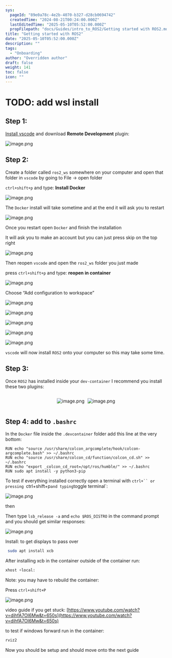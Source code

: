```yaml
---
sys:
  pageId: "89e0a78c-4e2b-4070-b327-d28cb0694742"
  createdTime: "2024-08-21T00:24:00.000Z"
  lastEditedTime: "2025-05-10T05:52:00.000Z"
  propFilepath: "docs/Guides/intro_to_ROS2/Getting started with ROS2.md"
title: "Getting started with ROS2"
date: "2025-05-10T05:52:00.000Z"
description: ""
tags:
  - "Onboarding"
author: "Overridden author"
draft: false
weight: 141
toc: false
icon: ""
---
```


# TODO: add wsl install

## Step 1:

[Install vscode](https://code.visualstudio.com/download) and download **Remote Development** plugin:

![image.png](https://prod-files-secure.s3.us-west-2.amazonaws.com/d518164a-d88e-44d1-a4ee-3adb3bd8bce0/efb52993-1881-4a40-b95e-6f020334f022/image.png?X-Amz-Algorithm=AWS4-HMAC-SHA256&X-Amz-Content-Sha256=UNSIGNED-PAYLOAD&X-Amz-Credential=ASIAZI2LB466Y77PVMAN%2F20250610%2Fus-west-2%2Fs3%2Faws4_request&X-Amz-Date=20250610T100957Z&X-Amz-Expires=3600&X-Amz-Security-Token=IQoJb3JpZ2luX2VjEOH%2F%2F%2F%2F%2F%2F%2F%2F%2F%2FwEaCXVzLXdlc3QtMiJGMEQCIHaKjQy8zYdabOD3bRuvf8DOfU7%2F%2FiUKruGZAtob1crFAiAgM6kQSoAcJcNEIQjHgzv92xcuLxbEAf3bSF%2BI6FyRHiqIBAi6%2F%2F%2F%2F%2F%2F%2F%2F%2F%2F8BEAAaDDYzNzQyMzE4MzgwNSIMFrAg0WpjV0obAwgYKtwDKQVZghSHo17GIFMLyRz%2BFJypTZypTqBd9Uv9ZeZN34mhexIihKMygmw5mTRiqZijxcH8WVJOsPMyKLbW%2FwcO5yTysnsQmoxVJMArG2PaXJTeeuvjivFlsclkniwI37ul9f2PFQCotiMjUpV7TueqXkTeGBZ7sZ9w0GNTWRrCWJ84NgzGR2xjpGxfhvgLLotnxc8hGtDChrV6pE%2F%2BmyeAFCM7i3NZRL6UWRM94HZAArpR4zfVbYBzmk4zefaZWgc4Rlm%2BUuiPdpBAvmaE5yQ2lBiY25ulxTUhD%2BUM%2F9jMSBCjBdt4jpX6m7xQNyOT%2FZGN0HFFn0K8Z76UrrOU8Pb7l2qKO8qm%2F8qwhY8%2BLjQqnCwJUqRawQ8ylllCj82%2B1Wz2ExcbolUujjCO%2FQSNKCMc9%2FRur1c6lcCnWISkSDNbcTM9YSpi8IJZGBdCl0%2FtpFRvoB3DKLy97UzJ6VUcMfmd5ZEzqjRWn892Hy0uJj%2F%2F%2FMI%2FtMKQlOz2vhKbKnVTw%2FGHSMv4OoaWLZ5MF5hh5SADhR56VmyCWtZlu4X1t8sJ%2BHO1kCR8YnuV60vOFWRSG%2FqRn7ZvEEy427maNuiG2k8DCCOpGhnW4Ol2BaA8vEUcc5Bmn%2F4ZmwGDf6D3NWAw2N%2BfwgY6pgEsTr7aZXR5Ek2JvXN6P%2BMAfzKyF4s8HQb8sPSvEmy3XlI1vK7xkTk%2BGU%2FIaoSI8B2Adw5UcVZITt52xtTIVnY9O%2BAP%2FOJofNfiNGr%2FQBB2PgZ95sXZiSgwCr6AhsHMkH2LYQG28VvS7QItTPHa4v%2FyPYYl16MV4Ukn%2BhGUaM5fO4R3y5GmtGpladZBMDJ4Yw6gHefegDkiL77ClApkCu4061F5YHoo&X-Amz-Signature=5f48e36388606d78bf70321d39a6d982664556be74abac955960cb33c1fee4e2&X-Amz-SignedHeaders=host&x-id=GetObject)

## Step 2:

Create a folder called `ros2_ws` somewhere on your computer and open that folder in `vscode` by going to File → open folder 

`ctrl+shift+p` and type: **Install Docker**

![image.png](https://prod-files-secure.s3.us-west-2.amazonaws.com/d518164a-d88e-44d1-a4ee-3adb3bd8bce0/2269dc0e-1cd5-47ff-bceb-c04ad9b2eab0/image.png?X-Amz-Algorithm=AWS4-HMAC-SHA256&X-Amz-Content-Sha256=UNSIGNED-PAYLOAD&X-Amz-Credential=ASIAZI2LB466Y77PVMAN%2F20250610%2Fus-west-2%2Fs3%2Faws4_request&X-Amz-Date=20250610T100957Z&X-Amz-Expires=3600&X-Amz-Security-Token=IQoJb3JpZ2luX2VjEOH%2F%2F%2F%2F%2F%2F%2F%2F%2F%2FwEaCXVzLXdlc3QtMiJGMEQCIHaKjQy8zYdabOD3bRuvf8DOfU7%2F%2FiUKruGZAtob1crFAiAgM6kQSoAcJcNEIQjHgzv92xcuLxbEAf3bSF%2BI6FyRHiqIBAi6%2F%2F%2F%2F%2F%2F%2F%2F%2F%2F8BEAAaDDYzNzQyMzE4MzgwNSIMFrAg0WpjV0obAwgYKtwDKQVZghSHo17GIFMLyRz%2BFJypTZypTqBd9Uv9ZeZN34mhexIihKMygmw5mTRiqZijxcH8WVJOsPMyKLbW%2FwcO5yTysnsQmoxVJMArG2PaXJTeeuvjivFlsclkniwI37ul9f2PFQCotiMjUpV7TueqXkTeGBZ7sZ9w0GNTWRrCWJ84NgzGR2xjpGxfhvgLLotnxc8hGtDChrV6pE%2F%2BmyeAFCM7i3NZRL6UWRM94HZAArpR4zfVbYBzmk4zefaZWgc4Rlm%2BUuiPdpBAvmaE5yQ2lBiY25ulxTUhD%2BUM%2F9jMSBCjBdt4jpX6m7xQNyOT%2FZGN0HFFn0K8Z76UrrOU8Pb7l2qKO8qm%2F8qwhY8%2BLjQqnCwJUqRawQ8ylllCj82%2B1Wz2ExcbolUujjCO%2FQSNKCMc9%2FRur1c6lcCnWISkSDNbcTM9YSpi8IJZGBdCl0%2FtpFRvoB3DKLy97UzJ6VUcMfmd5ZEzqjRWn892Hy0uJj%2F%2F%2FMI%2FtMKQlOz2vhKbKnVTw%2FGHSMv4OoaWLZ5MF5hh5SADhR56VmyCWtZlu4X1t8sJ%2BHO1kCR8YnuV60vOFWRSG%2FqRn7ZvEEy427maNuiG2k8DCCOpGhnW4Ol2BaA8vEUcc5Bmn%2F4ZmwGDf6D3NWAw2N%2BfwgY6pgEsTr7aZXR5Ek2JvXN6P%2BMAfzKyF4s8HQb8sPSvEmy3XlI1vK7xkTk%2BGU%2FIaoSI8B2Adw5UcVZITt52xtTIVnY9O%2BAP%2FOJofNfiNGr%2FQBB2PgZ95sXZiSgwCr6AhsHMkH2LYQG28VvS7QItTPHa4v%2FyPYYl16MV4Ukn%2BhGUaM5fO4R3y5GmtGpladZBMDJ4Yw6gHefegDkiL77ClApkCu4061F5YHoo&X-Amz-Signature=4f7271da958129fcb6788c087c1b3422ef145b94ebcdf53f7c4d3043f46b659b&X-Amz-SignedHeaders=host&x-id=GetObject)

The `Docker` install will take sometime and at the end it will ask you to restart

![image.png](https://prod-files-secure.s3.us-west-2.amazonaws.com/d518164a-d88e-44d1-a4ee-3adb3bd8bce0/ed233f78-be33-4b1f-b89c-9c346c0e961e/image.png?X-Amz-Algorithm=AWS4-HMAC-SHA256&X-Amz-Content-Sha256=UNSIGNED-PAYLOAD&X-Amz-Credential=ASIAZI2LB466Y77PVMAN%2F20250610%2Fus-west-2%2Fs3%2Faws4_request&X-Amz-Date=20250610T100957Z&X-Amz-Expires=3600&X-Amz-Security-Token=IQoJb3JpZ2luX2VjEOH%2F%2F%2F%2F%2F%2F%2F%2F%2F%2FwEaCXVzLXdlc3QtMiJGMEQCIHaKjQy8zYdabOD3bRuvf8DOfU7%2F%2FiUKruGZAtob1crFAiAgM6kQSoAcJcNEIQjHgzv92xcuLxbEAf3bSF%2BI6FyRHiqIBAi6%2F%2F%2F%2F%2F%2F%2F%2F%2F%2F8BEAAaDDYzNzQyMzE4MzgwNSIMFrAg0WpjV0obAwgYKtwDKQVZghSHo17GIFMLyRz%2BFJypTZypTqBd9Uv9ZeZN34mhexIihKMygmw5mTRiqZijxcH8WVJOsPMyKLbW%2FwcO5yTysnsQmoxVJMArG2PaXJTeeuvjivFlsclkniwI37ul9f2PFQCotiMjUpV7TueqXkTeGBZ7sZ9w0GNTWRrCWJ84NgzGR2xjpGxfhvgLLotnxc8hGtDChrV6pE%2F%2BmyeAFCM7i3NZRL6UWRM94HZAArpR4zfVbYBzmk4zefaZWgc4Rlm%2BUuiPdpBAvmaE5yQ2lBiY25ulxTUhD%2BUM%2F9jMSBCjBdt4jpX6m7xQNyOT%2FZGN0HFFn0K8Z76UrrOU8Pb7l2qKO8qm%2F8qwhY8%2BLjQqnCwJUqRawQ8ylllCj82%2B1Wz2ExcbolUujjCO%2FQSNKCMc9%2FRur1c6lcCnWISkSDNbcTM9YSpi8IJZGBdCl0%2FtpFRvoB3DKLy97UzJ6VUcMfmd5ZEzqjRWn892Hy0uJj%2F%2F%2FMI%2FtMKQlOz2vhKbKnVTw%2FGHSMv4OoaWLZ5MF5hh5SADhR56VmyCWtZlu4X1t8sJ%2BHO1kCR8YnuV60vOFWRSG%2FqRn7ZvEEy427maNuiG2k8DCCOpGhnW4Ol2BaA8vEUcc5Bmn%2F4ZmwGDf6D3NWAw2N%2BfwgY6pgEsTr7aZXR5Ek2JvXN6P%2BMAfzKyF4s8HQb8sPSvEmy3XlI1vK7xkTk%2BGU%2FIaoSI8B2Adw5UcVZITt52xtTIVnY9O%2BAP%2FOJofNfiNGr%2FQBB2PgZ95sXZiSgwCr6AhsHMkH2LYQG28VvS7QItTPHa4v%2FyPYYl16MV4Ukn%2BhGUaM5fO4R3y5GmtGpladZBMDJ4Yw6gHefegDkiL77ClApkCu4061F5YHoo&X-Amz-Signature=1d7028b1b2876efc033a7ded2bd92a10a1876c5422c6b2bc857a19dbd8c28d7a&X-Amz-SignedHeaders=host&x-id=GetObject)

Once you restart open `Docker` and finish the installation

It will ask you to make an account but you can just press skip on the top right

![image.png](https://prod-files-secure.s3.us-west-2.amazonaws.com/d518164a-d88e-44d1-a4ee-3adb3bd8bce0/21010ad9-1659-4fd9-9f59-9932a09b2a3d/image.png?X-Amz-Algorithm=AWS4-HMAC-SHA256&X-Amz-Content-Sha256=UNSIGNED-PAYLOAD&X-Amz-Credential=ASIAZI2LB466Y77PVMAN%2F20250610%2Fus-west-2%2Fs3%2Faws4_request&X-Amz-Date=20250610T100957Z&X-Amz-Expires=3600&X-Amz-Security-Token=IQoJb3JpZ2luX2VjEOH%2F%2F%2F%2F%2F%2F%2F%2F%2F%2FwEaCXVzLXdlc3QtMiJGMEQCIHaKjQy8zYdabOD3bRuvf8DOfU7%2F%2FiUKruGZAtob1crFAiAgM6kQSoAcJcNEIQjHgzv92xcuLxbEAf3bSF%2BI6FyRHiqIBAi6%2F%2F%2F%2F%2F%2F%2F%2F%2F%2F8BEAAaDDYzNzQyMzE4MzgwNSIMFrAg0WpjV0obAwgYKtwDKQVZghSHo17GIFMLyRz%2BFJypTZypTqBd9Uv9ZeZN34mhexIihKMygmw5mTRiqZijxcH8WVJOsPMyKLbW%2FwcO5yTysnsQmoxVJMArG2PaXJTeeuvjivFlsclkniwI37ul9f2PFQCotiMjUpV7TueqXkTeGBZ7sZ9w0GNTWRrCWJ84NgzGR2xjpGxfhvgLLotnxc8hGtDChrV6pE%2F%2BmyeAFCM7i3NZRL6UWRM94HZAArpR4zfVbYBzmk4zefaZWgc4Rlm%2BUuiPdpBAvmaE5yQ2lBiY25ulxTUhD%2BUM%2F9jMSBCjBdt4jpX6m7xQNyOT%2FZGN0HFFn0K8Z76UrrOU8Pb7l2qKO8qm%2F8qwhY8%2BLjQqnCwJUqRawQ8ylllCj82%2B1Wz2ExcbolUujjCO%2FQSNKCMc9%2FRur1c6lcCnWISkSDNbcTM9YSpi8IJZGBdCl0%2FtpFRvoB3DKLy97UzJ6VUcMfmd5ZEzqjRWn892Hy0uJj%2F%2F%2FMI%2FtMKQlOz2vhKbKnVTw%2FGHSMv4OoaWLZ5MF5hh5SADhR56VmyCWtZlu4X1t8sJ%2BHO1kCR8YnuV60vOFWRSG%2FqRn7ZvEEy427maNuiG2k8DCCOpGhnW4Ol2BaA8vEUcc5Bmn%2F4ZmwGDf6D3NWAw2N%2BfwgY6pgEsTr7aZXR5Ek2JvXN6P%2BMAfzKyF4s8HQb8sPSvEmy3XlI1vK7xkTk%2BGU%2FIaoSI8B2Adw5UcVZITt52xtTIVnY9O%2BAP%2FOJofNfiNGr%2FQBB2PgZ95sXZiSgwCr6AhsHMkH2LYQG28VvS7QItTPHa4v%2FyPYYl16MV4Ukn%2BhGUaM5fO4R3y5GmtGpladZBMDJ4Yw6gHefegDkiL77ClApkCu4061F5YHoo&X-Amz-Signature=68eaf8651271d1832b6a2507fc1fe79cfa7f61a31c3f9f4150c3ddaecc9ce59d&X-Amz-SignedHeaders=host&x-id=GetObject)

Then reopen `vscode` and open the `ros2_ws` folder you just made

press `ctrl+shift+p` and type: **reopen in container**

![image.png](https://prod-files-secure.s3.us-west-2.amazonaws.com/d518164a-d88e-44d1-a4ee-3adb3bd8bce0/4e93b8c2-41ad-488c-8095-c74205196118/image.png?X-Amz-Algorithm=AWS4-HMAC-SHA256&X-Amz-Content-Sha256=UNSIGNED-PAYLOAD&X-Amz-Credential=ASIAZI2LB466Y77PVMAN%2F20250610%2Fus-west-2%2Fs3%2Faws4_request&X-Amz-Date=20250610T100957Z&X-Amz-Expires=3600&X-Amz-Security-Token=IQoJb3JpZ2luX2VjEOH%2F%2F%2F%2F%2F%2F%2F%2F%2F%2FwEaCXVzLXdlc3QtMiJGMEQCIHaKjQy8zYdabOD3bRuvf8DOfU7%2F%2FiUKruGZAtob1crFAiAgM6kQSoAcJcNEIQjHgzv92xcuLxbEAf3bSF%2BI6FyRHiqIBAi6%2F%2F%2F%2F%2F%2F%2F%2F%2F%2F8BEAAaDDYzNzQyMzE4MzgwNSIMFrAg0WpjV0obAwgYKtwDKQVZghSHo17GIFMLyRz%2BFJypTZypTqBd9Uv9ZeZN34mhexIihKMygmw5mTRiqZijxcH8WVJOsPMyKLbW%2FwcO5yTysnsQmoxVJMArG2PaXJTeeuvjivFlsclkniwI37ul9f2PFQCotiMjUpV7TueqXkTeGBZ7sZ9w0GNTWRrCWJ84NgzGR2xjpGxfhvgLLotnxc8hGtDChrV6pE%2F%2BmyeAFCM7i3NZRL6UWRM94HZAArpR4zfVbYBzmk4zefaZWgc4Rlm%2BUuiPdpBAvmaE5yQ2lBiY25ulxTUhD%2BUM%2F9jMSBCjBdt4jpX6m7xQNyOT%2FZGN0HFFn0K8Z76UrrOU8Pb7l2qKO8qm%2F8qwhY8%2BLjQqnCwJUqRawQ8ylllCj82%2B1Wz2ExcbolUujjCO%2FQSNKCMc9%2FRur1c6lcCnWISkSDNbcTM9YSpi8IJZGBdCl0%2FtpFRvoB3DKLy97UzJ6VUcMfmd5ZEzqjRWn892Hy0uJj%2F%2F%2FMI%2FtMKQlOz2vhKbKnVTw%2FGHSMv4OoaWLZ5MF5hh5SADhR56VmyCWtZlu4X1t8sJ%2BHO1kCR8YnuV60vOFWRSG%2FqRn7ZvEEy427maNuiG2k8DCCOpGhnW4Ol2BaA8vEUcc5Bmn%2F4ZmwGDf6D3NWAw2N%2BfwgY6pgEsTr7aZXR5Ek2JvXN6P%2BMAfzKyF4s8HQb8sPSvEmy3XlI1vK7xkTk%2BGU%2FIaoSI8B2Adw5UcVZITt52xtTIVnY9O%2BAP%2FOJofNfiNGr%2FQBB2PgZ95sXZiSgwCr6AhsHMkH2LYQG28VvS7QItTPHa4v%2FyPYYl16MV4Ukn%2BhGUaM5fO4R3y5GmtGpladZBMDJ4Yw6gHefegDkiL77ClApkCu4061F5YHoo&X-Amz-Signature=4506989a86d2b9ec67ad3559c1de3d3046e6d53d2309ef1cf234cb71d006293d&X-Amz-SignedHeaders=host&x-id=GetObject)

Choose “Add configuration to workspace”

![image.png](https://prod-files-secure.s3.us-west-2.amazonaws.com/d518164a-d88e-44d1-a4ee-3adb3bd8bce0/9560b282-5060-4989-ba37-97e7b2c22476/image.png?X-Amz-Algorithm=AWS4-HMAC-SHA256&X-Amz-Content-Sha256=UNSIGNED-PAYLOAD&X-Amz-Credential=ASIAZI2LB466Y77PVMAN%2F20250610%2Fus-west-2%2Fs3%2Faws4_request&X-Amz-Date=20250610T100957Z&X-Amz-Expires=3600&X-Amz-Security-Token=IQoJb3JpZ2luX2VjEOH%2F%2F%2F%2F%2F%2F%2F%2F%2F%2FwEaCXVzLXdlc3QtMiJGMEQCIHaKjQy8zYdabOD3bRuvf8DOfU7%2F%2FiUKruGZAtob1crFAiAgM6kQSoAcJcNEIQjHgzv92xcuLxbEAf3bSF%2BI6FyRHiqIBAi6%2F%2F%2F%2F%2F%2F%2F%2F%2F%2F8BEAAaDDYzNzQyMzE4MzgwNSIMFrAg0WpjV0obAwgYKtwDKQVZghSHo17GIFMLyRz%2BFJypTZypTqBd9Uv9ZeZN34mhexIihKMygmw5mTRiqZijxcH8WVJOsPMyKLbW%2FwcO5yTysnsQmoxVJMArG2PaXJTeeuvjivFlsclkniwI37ul9f2PFQCotiMjUpV7TueqXkTeGBZ7sZ9w0GNTWRrCWJ84NgzGR2xjpGxfhvgLLotnxc8hGtDChrV6pE%2F%2BmyeAFCM7i3NZRL6UWRM94HZAArpR4zfVbYBzmk4zefaZWgc4Rlm%2BUuiPdpBAvmaE5yQ2lBiY25ulxTUhD%2BUM%2F9jMSBCjBdt4jpX6m7xQNyOT%2FZGN0HFFn0K8Z76UrrOU8Pb7l2qKO8qm%2F8qwhY8%2BLjQqnCwJUqRawQ8ylllCj82%2B1Wz2ExcbolUujjCO%2FQSNKCMc9%2FRur1c6lcCnWISkSDNbcTM9YSpi8IJZGBdCl0%2FtpFRvoB3DKLy97UzJ6VUcMfmd5ZEzqjRWn892Hy0uJj%2F%2F%2FMI%2FtMKQlOz2vhKbKnVTw%2FGHSMv4OoaWLZ5MF5hh5SADhR56VmyCWtZlu4X1t8sJ%2BHO1kCR8YnuV60vOFWRSG%2FqRn7ZvEEy427maNuiG2k8DCCOpGhnW4Ol2BaA8vEUcc5Bmn%2F4ZmwGDf6D3NWAw2N%2BfwgY6pgEsTr7aZXR5Ek2JvXN6P%2BMAfzKyF4s8HQb8sPSvEmy3XlI1vK7xkTk%2BGU%2FIaoSI8B2Adw5UcVZITt52xtTIVnY9O%2BAP%2FOJofNfiNGr%2FQBB2PgZ95sXZiSgwCr6AhsHMkH2LYQG28VvS7QItTPHa4v%2FyPYYl16MV4Ukn%2BhGUaM5fO4R3y5GmtGpladZBMDJ4Yw6gHefegDkiL77ClApkCu4061F5YHoo&X-Amz-Signature=266c164f8a1e5475159a4c0b4190655a7cd534bd50e78c0002f7641f26bb5df5&X-Amz-SignedHeaders=host&x-id=GetObject)

![image.png](https://prod-files-secure.s3.us-west-2.amazonaws.com/d518164a-d88e-44d1-a4ee-3adb3bd8bce0/2ee63f81-886b-48e8-a553-dc6e5eac99e4/image.png?X-Amz-Algorithm=AWS4-HMAC-SHA256&X-Amz-Content-Sha256=UNSIGNED-PAYLOAD&X-Amz-Credential=ASIAZI2LB466Y77PVMAN%2F20250610%2Fus-west-2%2Fs3%2Faws4_request&X-Amz-Date=20250610T100957Z&X-Amz-Expires=3600&X-Amz-Security-Token=IQoJb3JpZ2luX2VjEOH%2F%2F%2F%2F%2F%2F%2F%2F%2F%2FwEaCXVzLXdlc3QtMiJGMEQCIHaKjQy8zYdabOD3bRuvf8DOfU7%2F%2FiUKruGZAtob1crFAiAgM6kQSoAcJcNEIQjHgzv92xcuLxbEAf3bSF%2BI6FyRHiqIBAi6%2F%2F%2F%2F%2F%2F%2F%2F%2F%2F8BEAAaDDYzNzQyMzE4MzgwNSIMFrAg0WpjV0obAwgYKtwDKQVZghSHo17GIFMLyRz%2BFJypTZypTqBd9Uv9ZeZN34mhexIihKMygmw5mTRiqZijxcH8WVJOsPMyKLbW%2FwcO5yTysnsQmoxVJMArG2PaXJTeeuvjivFlsclkniwI37ul9f2PFQCotiMjUpV7TueqXkTeGBZ7sZ9w0GNTWRrCWJ84NgzGR2xjpGxfhvgLLotnxc8hGtDChrV6pE%2F%2BmyeAFCM7i3NZRL6UWRM94HZAArpR4zfVbYBzmk4zefaZWgc4Rlm%2BUuiPdpBAvmaE5yQ2lBiY25ulxTUhD%2BUM%2F9jMSBCjBdt4jpX6m7xQNyOT%2FZGN0HFFn0K8Z76UrrOU8Pb7l2qKO8qm%2F8qwhY8%2BLjQqnCwJUqRawQ8ylllCj82%2B1Wz2ExcbolUujjCO%2FQSNKCMc9%2FRur1c6lcCnWISkSDNbcTM9YSpi8IJZGBdCl0%2FtpFRvoB3DKLy97UzJ6VUcMfmd5ZEzqjRWn892Hy0uJj%2F%2F%2FMI%2FtMKQlOz2vhKbKnVTw%2FGHSMv4OoaWLZ5MF5hh5SADhR56VmyCWtZlu4X1t8sJ%2BHO1kCR8YnuV60vOFWRSG%2FqRn7ZvEEy427maNuiG2k8DCCOpGhnW4Ol2BaA8vEUcc5Bmn%2F4ZmwGDf6D3NWAw2N%2BfwgY6pgEsTr7aZXR5Ek2JvXN6P%2BMAfzKyF4s8HQb8sPSvEmy3XlI1vK7xkTk%2BGU%2FIaoSI8B2Adw5UcVZITt52xtTIVnY9O%2BAP%2FOJofNfiNGr%2FQBB2PgZ95sXZiSgwCr6AhsHMkH2LYQG28VvS7QItTPHa4v%2FyPYYl16MV4Ukn%2BhGUaM5fO4R3y5GmtGpladZBMDJ4Yw6gHefegDkiL77ClApkCu4061F5YHoo&X-Amz-Signature=f9d9148ab19bd817688cd39438cbd130abcd83ca9c1f7de412d28983c9d3c66c&X-Amz-SignedHeaders=host&x-id=GetObject)

![image.png](https://prod-files-secure.s3.us-west-2.amazonaws.com/d518164a-d88e-44d1-a4ee-3adb3bd8bce0/ae1580b2-b048-407e-aed9-b584224a7a04/image.png?X-Amz-Algorithm=AWS4-HMAC-SHA256&X-Amz-Content-Sha256=UNSIGNED-PAYLOAD&X-Amz-Credential=ASIAZI2LB466Y77PVMAN%2F20250610%2Fus-west-2%2Fs3%2Faws4_request&X-Amz-Date=20250610T100957Z&X-Amz-Expires=3600&X-Amz-Security-Token=IQoJb3JpZ2luX2VjEOH%2F%2F%2F%2F%2F%2F%2F%2F%2F%2FwEaCXVzLXdlc3QtMiJGMEQCIHaKjQy8zYdabOD3bRuvf8DOfU7%2F%2FiUKruGZAtob1crFAiAgM6kQSoAcJcNEIQjHgzv92xcuLxbEAf3bSF%2BI6FyRHiqIBAi6%2F%2F%2F%2F%2F%2F%2F%2F%2F%2F8BEAAaDDYzNzQyMzE4MzgwNSIMFrAg0WpjV0obAwgYKtwDKQVZghSHo17GIFMLyRz%2BFJypTZypTqBd9Uv9ZeZN34mhexIihKMygmw5mTRiqZijxcH8WVJOsPMyKLbW%2FwcO5yTysnsQmoxVJMArG2PaXJTeeuvjivFlsclkniwI37ul9f2PFQCotiMjUpV7TueqXkTeGBZ7sZ9w0GNTWRrCWJ84NgzGR2xjpGxfhvgLLotnxc8hGtDChrV6pE%2F%2BmyeAFCM7i3NZRL6UWRM94HZAArpR4zfVbYBzmk4zefaZWgc4Rlm%2BUuiPdpBAvmaE5yQ2lBiY25ulxTUhD%2BUM%2F9jMSBCjBdt4jpX6m7xQNyOT%2FZGN0HFFn0K8Z76UrrOU8Pb7l2qKO8qm%2F8qwhY8%2BLjQqnCwJUqRawQ8ylllCj82%2B1Wz2ExcbolUujjCO%2FQSNKCMc9%2FRur1c6lcCnWISkSDNbcTM9YSpi8IJZGBdCl0%2FtpFRvoB3DKLy97UzJ6VUcMfmd5ZEzqjRWn892Hy0uJj%2F%2F%2FMI%2FtMKQlOz2vhKbKnVTw%2FGHSMv4OoaWLZ5MF5hh5SADhR56VmyCWtZlu4X1t8sJ%2BHO1kCR8YnuV60vOFWRSG%2FqRn7ZvEEy427maNuiG2k8DCCOpGhnW4Ol2BaA8vEUcc5Bmn%2F4ZmwGDf6D3NWAw2N%2BfwgY6pgEsTr7aZXR5Ek2JvXN6P%2BMAfzKyF4s8HQb8sPSvEmy3XlI1vK7xkTk%2BGU%2FIaoSI8B2Adw5UcVZITt52xtTIVnY9O%2BAP%2FOJofNfiNGr%2FQBB2PgZ95sXZiSgwCr6AhsHMkH2LYQG28VvS7QItTPHa4v%2FyPYYl16MV4Ukn%2BhGUaM5fO4R3y5GmtGpladZBMDJ4Yw6gHefegDkiL77ClApkCu4061F5YHoo&X-Amz-Signature=9b40d5807e8ff03d72383dfd5a661f8aa9a036340d45459eb6dfac9cd02e37a0&X-Amz-SignedHeaders=host&x-id=GetObject)

![image.png](https://prod-files-secure.s3.us-west-2.amazonaws.com/d518164a-d88e-44d1-a4ee-3adb3bd8bce0/53255b28-f75e-430f-b9e3-c0ac8577e42b/image.png?X-Amz-Algorithm=AWS4-HMAC-SHA256&X-Amz-Content-Sha256=UNSIGNED-PAYLOAD&X-Amz-Credential=ASIAZI2LB466Y77PVMAN%2F20250610%2Fus-west-2%2Fs3%2Faws4_request&X-Amz-Date=20250610T100957Z&X-Amz-Expires=3600&X-Amz-Security-Token=IQoJb3JpZ2luX2VjEOH%2F%2F%2F%2F%2F%2F%2F%2F%2F%2FwEaCXVzLXdlc3QtMiJGMEQCIHaKjQy8zYdabOD3bRuvf8DOfU7%2F%2FiUKruGZAtob1crFAiAgM6kQSoAcJcNEIQjHgzv92xcuLxbEAf3bSF%2BI6FyRHiqIBAi6%2F%2F%2F%2F%2F%2F%2F%2F%2F%2F8BEAAaDDYzNzQyMzE4MzgwNSIMFrAg0WpjV0obAwgYKtwDKQVZghSHo17GIFMLyRz%2BFJypTZypTqBd9Uv9ZeZN34mhexIihKMygmw5mTRiqZijxcH8WVJOsPMyKLbW%2FwcO5yTysnsQmoxVJMArG2PaXJTeeuvjivFlsclkniwI37ul9f2PFQCotiMjUpV7TueqXkTeGBZ7sZ9w0GNTWRrCWJ84NgzGR2xjpGxfhvgLLotnxc8hGtDChrV6pE%2F%2BmyeAFCM7i3NZRL6UWRM94HZAArpR4zfVbYBzmk4zefaZWgc4Rlm%2BUuiPdpBAvmaE5yQ2lBiY25ulxTUhD%2BUM%2F9jMSBCjBdt4jpX6m7xQNyOT%2FZGN0HFFn0K8Z76UrrOU8Pb7l2qKO8qm%2F8qwhY8%2BLjQqnCwJUqRawQ8ylllCj82%2B1Wz2ExcbolUujjCO%2FQSNKCMc9%2FRur1c6lcCnWISkSDNbcTM9YSpi8IJZGBdCl0%2FtpFRvoB3DKLy97UzJ6VUcMfmd5ZEzqjRWn892Hy0uJj%2F%2F%2FMI%2FtMKQlOz2vhKbKnVTw%2FGHSMv4OoaWLZ5MF5hh5SADhR56VmyCWtZlu4X1t8sJ%2BHO1kCR8YnuV60vOFWRSG%2FqRn7ZvEEy427maNuiG2k8DCCOpGhnW4Ol2BaA8vEUcc5Bmn%2F4ZmwGDf6D3NWAw2N%2BfwgY6pgEsTr7aZXR5Ek2JvXN6P%2BMAfzKyF4s8HQb8sPSvEmy3XlI1vK7xkTk%2BGU%2FIaoSI8B2Adw5UcVZITt52xtTIVnY9O%2BAP%2FOJofNfiNGr%2FQBB2PgZ95sXZiSgwCr6AhsHMkH2LYQG28VvS7QItTPHa4v%2FyPYYl16MV4Ukn%2BhGUaM5fO4R3y5GmtGpladZBMDJ4Yw6gHefegDkiL77ClApkCu4061F5YHoo&X-Amz-Signature=0e9bfd3ecc8515a16f962342268c10a56252df8a8fa8568fcf1f65143a636e2e&X-Amz-SignedHeaders=host&x-id=GetObject)

![image.png](https://prod-files-secure.s3.us-west-2.amazonaws.com/d518164a-d88e-44d1-a4ee-3adb3bd8bce0/7c562767-5af9-4ffb-97d1-327bcdf4ee00/image.png?X-Amz-Algorithm=AWS4-HMAC-SHA256&X-Amz-Content-Sha256=UNSIGNED-PAYLOAD&X-Amz-Credential=ASIAZI2LB466Y77PVMAN%2F20250610%2Fus-west-2%2Fs3%2Faws4_request&X-Amz-Date=20250610T100957Z&X-Amz-Expires=3600&X-Amz-Security-Token=IQoJb3JpZ2luX2VjEOH%2F%2F%2F%2F%2F%2F%2F%2F%2F%2FwEaCXVzLXdlc3QtMiJGMEQCIHaKjQy8zYdabOD3bRuvf8DOfU7%2F%2FiUKruGZAtob1crFAiAgM6kQSoAcJcNEIQjHgzv92xcuLxbEAf3bSF%2BI6FyRHiqIBAi6%2F%2F%2F%2F%2F%2F%2F%2F%2F%2F8BEAAaDDYzNzQyMzE4MzgwNSIMFrAg0WpjV0obAwgYKtwDKQVZghSHo17GIFMLyRz%2BFJypTZypTqBd9Uv9ZeZN34mhexIihKMygmw5mTRiqZijxcH8WVJOsPMyKLbW%2FwcO5yTysnsQmoxVJMArG2PaXJTeeuvjivFlsclkniwI37ul9f2PFQCotiMjUpV7TueqXkTeGBZ7sZ9w0GNTWRrCWJ84NgzGR2xjpGxfhvgLLotnxc8hGtDChrV6pE%2F%2BmyeAFCM7i3NZRL6UWRM94HZAArpR4zfVbYBzmk4zefaZWgc4Rlm%2BUuiPdpBAvmaE5yQ2lBiY25ulxTUhD%2BUM%2F9jMSBCjBdt4jpX6m7xQNyOT%2FZGN0HFFn0K8Z76UrrOU8Pb7l2qKO8qm%2F8qwhY8%2BLjQqnCwJUqRawQ8ylllCj82%2B1Wz2ExcbolUujjCO%2FQSNKCMc9%2FRur1c6lcCnWISkSDNbcTM9YSpi8IJZGBdCl0%2FtpFRvoB3DKLy97UzJ6VUcMfmd5ZEzqjRWn892Hy0uJj%2F%2F%2FMI%2FtMKQlOz2vhKbKnVTw%2FGHSMv4OoaWLZ5MF5hh5SADhR56VmyCWtZlu4X1t8sJ%2BHO1kCR8YnuV60vOFWRSG%2FqRn7ZvEEy427maNuiG2k8DCCOpGhnW4Ol2BaA8vEUcc5Bmn%2F4ZmwGDf6D3NWAw2N%2BfwgY6pgEsTr7aZXR5Ek2JvXN6P%2BMAfzKyF4s8HQb8sPSvEmy3XlI1vK7xkTk%2BGU%2FIaoSI8B2Adw5UcVZITt52xtTIVnY9O%2BAP%2FOJofNfiNGr%2FQBB2PgZ95sXZiSgwCr6AhsHMkH2LYQG28VvS7QItTPHa4v%2FyPYYl16MV4Ukn%2BhGUaM5fO4R3y5GmtGpladZBMDJ4Yw6gHefegDkiL77ClApkCu4061F5YHoo&X-Amz-Signature=227e2bf3f0df00217318056c2882fcd0f88e11c6aed63b7683459ee357066d6c&X-Amz-SignedHeaders=host&x-id=GetObject)

`vscode` will now install `ROS2` onto your computer so this may take some time.

## Step 3:

Once `ROS2` has installed inside your `dev-container` I recommend you install these two plugins:

<div style="display: flex;flex-direction: row; column-gap:10px; max-width: 630px;justify-content: center;">
<div>

![image.png](https://prod-files-secure.s3.us-west-2.amazonaws.com/d518164a-d88e-44d1-a4ee-3adb3bd8bce0/3fc3d550-5a54-4ba1-ba6b-faa01cdb7369/image.png?X-Amz-Algorithm=AWS4-HMAC-SHA256&X-Amz-Content-Sha256=UNSIGNED-PAYLOAD&X-Amz-Credential=ASIAZI2LB466VNJACS4W%2F20250610%2Fus-west-2%2Fs3%2Faws4_request&X-Amz-Date=20250610T100959Z&X-Amz-Expires=3600&X-Amz-Security-Token=IQoJb3JpZ2luX2VjEOH%2F%2F%2F%2F%2F%2F%2F%2F%2F%2FwEaCXVzLXdlc3QtMiJIMEYCIQDEl%2FnsbM13R8P%2Fpq%2FCQwyQnKxPmRAdP8%2BqNwxQ9k5oGgIhAIquN9JUO9OdEKvR25n%2FvTeIBhbN3Tdm2Uorz3MKDsEIKogECLr%2F%2F%2F%2F%2F%2F%2F%2F%2F%2FwEQABoMNjM3NDIzMTgzODA1IgyJ%2B77jk5IBxbCwqTUq3AOZN%2BKFblMLh%2FI0gpLxXkvWJtYyNfE8yb4boVza8QibSIjGsiNDRn9DFLOTxN1FC9xeIJEx3oL6lz%2Bxkwy3oOZy5hZfpHHWkoB8fyqpanM%2FQWKF751ADfZNAwu8xSIwTLIkKalaN5sJp4mc%2B2SkGCSCJvFT09lrUUQQFrGyMKRvCH6fnatBd%2Fd99sfUYjaYl3il%2FXsHCKwUZc0IwD3kmYmPwxhJeijX5i%2FOBeEn4u8PUaeEOOyhkvFqOQbGD3PIk%2FULdL1QUwtFrPnwI3xd12qpfRDcfhSlck0qhUnZWUc4SHSyO6zZT2XK5h4WY980JYYVdjtUT%2FEuVyKly9xZtRpMM1FPHLEj%2FPYDuIoyozQs6wmDjYGtXe%2Bbu5IZhR1PCN8gDiS68ehiVyi4EkuwSz%2FhIWbnSGyALDxGiYpcI%2FDsxPWnfRluj6IEq2iIQ64BEacQNIEVp8RRmPxEGN%2Fo%2BwvupbiJLIMneX2es1wZ%2Ff3aZr%2FVIy1RvyRloNSy8o5lD8J%2B3qZQ2pI%2B67sDMQFwmm2tyT7oTDzcptmUfVSVjcfYsC1kk9Se18pKiTYnUqeGqWt1DXRS7YdQzx2YKc3IJRgpzSF6%2BSfnajnYsNKLJ%2FAUTAaBEJG9jB4U2v0FjjD13p%2FCBjqkAS3UWSperMm0J0m60fOnM%2BuzKTqVWFQjLUvP4mh2MU%2BSjQmnoVVwd%2BtGTz7jeT%2FinzT1r%2FR0WCVZPApnojhjWQCkUmAqIyaT%2B3kgwjr1h7fThd%2B%2B07ilSeER9rnOqqyDz8PYBqoFNJFroq%2FPHhsnN0F9TJGxkUmTUU9kSkDkFju2cXd95fz0GBAzZyXJbW4zdwybSmsMuTyNCRB0%2FNNFwJWGSbAb&X-Amz-Signature=51046d5f41dad7cd13576407238fd08533ca76a6f812b417b82859139c5dd64f&X-Amz-SignedHeaders=host&x-id=GetObject)

</div>
<div>

![image.png](https://prod-files-secure.s3.us-west-2.amazonaws.com/d518164a-d88e-44d1-a4ee-3adb3bd8bce0/d994cc66-13c2-4093-a5a3-f84cf4601a82/image.png?X-Amz-Algorithm=AWS4-HMAC-SHA256&X-Amz-Content-Sha256=UNSIGNED-PAYLOAD&X-Amz-Credential=ASIAZI2LB466VLTNBBQD%2F20250610%2Fus-west-2%2Fs3%2Faws4_request&X-Amz-Date=20250610T100959Z&X-Amz-Expires=3600&X-Amz-Security-Token=IQoJb3JpZ2luX2VjEOH%2F%2F%2F%2F%2F%2F%2F%2F%2F%2FwEaCXVzLXdlc3QtMiJHMEUCIFn6Xbrkf7wI9EgnqPhyA6urkn5GOGrJu%2BwEBVP6l4e7AiEAiqwuVGUPpohhYy1uCI8zSD4JHAymnkVwjYfN13fOH5wqiAQIuv%2F%2F%2F%2F%2F%2F%2F%2F%2F%2FARAAGgw2Mzc0MjMxODM4MDUiDKTA7RGHvkZbJuG5KSrcA%2BlW48ErN%2BqmBvt0YI0nwqs8enbp5idwmD%2BrfJFvovHcYo4CnU2n4bz4ny%2BR6W3v4bjhF%2Fu%2FAFazkqsWiJkMrnWEa1YPYoS6Jlc16vQyN3gs%2FJNT0om8u1YK1H2%2FhEIMTLjKqUMvtFYBa8hdVdzuWcCMwX0qJ22yCvYDVbBtdzeKrsrCsB%2FWxgGE2f8itWkq0KFxmYTwCM6Oy3AwOiKJnEpCNNgr%2BymFdRXSGfsAtQvrp9%2BeHGIW3f8mw4yxNQqSnGMi2nu8PlVQBk35P%2B%2B%2FAVDoLocoUoKRS5%2FyOBYaBSywrbf9id9uzZIfFGwXqW%2F85dnU6sy1E%2FtqRz0WJxDsWS2c01XiDH01ROXkZ8aomDoOKI1E3%2FLuqfRt6JQyc%2BP3Ma7WezEuHBdQC86Q5j2ge%2FG%2BNCajWTKehakeAkhbZ86qnGSAHAzU8wJedc7FKvmAog4ZaTC7E1XXFW11mUjWXP%2FF%2FStLLj9tuK%2BYWDaZxExM7L%2BU8Jh5AifgJwUW8QAGRxZ5a7xmWuDKjpRbvqqKyrXciA%2Bz41PCriKsfvxcZcDESDSQwTH2eaP7Cmh941vw6jpRUkqLZxb3bvTz8aMoPWX8iCD%2FqN%2FsF5LNEbytZzYi%2FzAqnwjZ07LSZSUAMJXfn8IGOqUBPLwwWlQ0KZNKY01%2F2kIUaM%2BO8W9k%2FS1CC16r9JJrgSEzNFdeCtu9Iks0I1IZDWmieNTIza96ZbWfXz1bK%2BHJVGznheLkgxytPV5H5EnCcat7JEkle4iKjbl0ht55UvqNjueMSzHXCoV2mxPO7bdSzJUdY%2F71PREx12ZIXgGWcldj08bIApbPiZvvcLfoWFKwWzwzwwlJ%2FOLngqA7rrUHVkGnyecg&X-Amz-Signature=c1e67e7f6a8de55058cdcce9e88594cf57c59279c948becd47928107acba2737&X-Amz-SignedHeaders=host&x-id=GetObject)

</div>
</div>

## Step 4: add to `.bashrc`

In the `Docker` file inside the `.devcontainer` folder add this line at the very bottom: 

```docker
RUN echo "source /usr/share/colcon_argcomplete/hook/colcon-argcomplete.bash" >> ~/.bashrc
RUN echo "source /usr/share/colcon_cd/function/colcon_cd.sh" >> ~/.bashrc
RUN echo "export _colcon_cd_root=/opt/ros/humble/" >> ~/.bashrc
RUN sudo apt install -y python3-pip 
```

To test if everything installed correctly open a terminal with `ctrl+`` or pressing `ctrl+shift+p` and typing `toggle terminal`:

![image.png](https://prod-files-secure.s3.us-west-2.amazonaws.com/d518164a-d88e-44d1-a4ee-3adb3bd8bce0/6a4943d8-b04e-4c02-9a58-775f3384d1a5/image.png?X-Amz-Algorithm=AWS4-HMAC-SHA256&X-Amz-Content-Sha256=UNSIGNED-PAYLOAD&X-Amz-Credential=ASIAZI2LB466Y77PVMAN%2F20250610%2Fus-west-2%2Fs3%2Faws4_request&X-Amz-Date=20250610T100957Z&X-Amz-Expires=3600&X-Amz-Security-Token=IQoJb3JpZ2luX2VjEOH%2F%2F%2F%2F%2F%2F%2F%2F%2F%2FwEaCXVzLXdlc3QtMiJGMEQCIHaKjQy8zYdabOD3bRuvf8DOfU7%2F%2FiUKruGZAtob1crFAiAgM6kQSoAcJcNEIQjHgzv92xcuLxbEAf3bSF%2BI6FyRHiqIBAi6%2F%2F%2F%2F%2F%2F%2F%2F%2F%2F8BEAAaDDYzNzQyMzE4MzgwNSIMFrAg0WpjV0obAwgYKtwDKQVZghSHo17GIFMLyRz%2BFJypTZypTqBd9Uv9ZeZN34mhexIihKMygmw5mTRiqZijxcH8WVJOsPMyKLbW%2FwcO5yTysnsQmoxVJMArG2PaXJTeeuvjivFlsclkniwI37ul9f2PFQCotiMjUpV7TueqXkTeGBZ7sZ9w0GNTWRrCWJ84NgzGR2xjpGxfhvgLLotnxc8hGtDChrV6pE%2F%2BmyeAFCM7i3NZRL6UWRM94HZAArpR4zfVbYBzmk4zefaZWgc4Rlm%2BUuiPdpBAvmaE5yQ2lBiY25ulxTUhD%2BUM%2F9jMSBCjBdt4jpX6m7xQNyOT%2FZGN0HFFn0K8Z76UrrOU8Pb7l2qKO8qm%2F8qwhY8%2BLjQqnCwJUqRawQ8ylllCj82%2B1Wz2ExcbolUujjCO%2FQSNKCMc9%2FRur1c6lcCnWISkSDNbcTM9YSpi8IJZGBdCl0%2FtpFRvoB3DKLy97UzJ6VUcMfmd5ZEzqjRWn892Hy0uJj%2F%2F%2FMI%2FtMKQlOz2vhKbKnVTw%2FGHSMv4OoaWLZ5MF5hh5SADhR56VmyCWtZlu4X1t8sJ%2BHO1kCR8YnuV60vOFWRSG%2FqRn7ZvEEy427maNuiG2k8DCCOpGhnW4Ol2BaA8vEUcc5Bmn%2F4ZmwGDf6D3NWAw2N%2BfwgY6pgEsTr7aZXR5Ek2JvXN6P%2BMAfzKyF4s8HQb8sPSvEmy3XlI1vK7xkTk%2BGU%2FIaoSI8B2Adw5UcVZITt52xtTIVnY9O%2BAP%2FOJofNfiNGr%2FQBB2PgZ95sXZiSgwCr6AhsHMkH2LYQG28VvS7QItTPHa4v%2FyPYYl16MV4Ukn%2BhGUaM5fO4R3y5GmtGpladZBMDJ4Yw6gHefegDkiL77ClApkCu4061F5YHoo&X-Amz-Signature=82b8d0fb99ee02f948342197d92ab96c944b5d624ec57671b20055fd4b2c97be&X-Amz-SignedHeaders=host&x-id=GetObject)

then 

Then type `lsb_release -a` and `echo $ROS_DISTRO` in the command prompt and you should get similar responses:

![image.png](https://prod-files-secure.s3.us-west-2.amazonaws.com/d518164a-d88e-44d1-a4ee-3adb3bd8bce0/3e635dec-a805-4e85-8b9e-d000e5b71a4e/image.png?X-Amz-Algorithm=AWS4-HMAC-SHA256&X-Amz-Content-Sha256=UNSIGNED-PAYLOAD&X-Amz-Credential=ASIAZI2LB466Y77PVMAN%2F20250610%2Fus-west-2%2Fs3%2Faws4_request&X-Amz-Date=20250610T100957Z&X-Amz-Expires=3600&X-Amz-Security-Token=IQoJb3JpZ2luX2VjEOH%2F%2F%2F%2F%2F%2F%2F%2F%2F%2FwEaCXVzLXdlc3QtMiJGMEQCIHaKjQy8zYdabOD3bRuvf8DOfU7%2F%2FiUKruGZAtob1crFAiAgM6kQSoAcJcNEIQjHgzv92xcuLxbEAf3bSF%2BI6FyRHiqIBAi6%2F%2F%2F%2F%2F%2F%2F%2F%2F%2F8BEAAaDDYzNzQyMzE4MzgwNSIMFrAg0WpjV0obAwgYKtwDKQVZghSHo17GIFMLyRz%2BFJypTZypTqBd9Uv9ZeZN34mhexIihKMygmw5mTRiqZijxcH8WVJOsPMyKLbW%2FwcO5yTysnsQmoxVJMArG2PaXJTeeuvjivFlsclkniwI37ul9f2PFQCotiMjUpV7TueqXkTeGBZ7sZ9w0GNTWRrCWJ84NgzGR2xjpGxfhvgLLotnxc8hGtDChrV6pE%2F%2BmyeAFCM7i3NZRL6UWRM94HZAArpR4zfVbYBzmk4zefaZWgc4Rlm%2BUuiPdpBAvmaE5yQ2lBiY25ulxTUhD%2BUM%2F9jMSBCjBdt4jpX6m7xQNyOT%2FZGN0HFFn0K8Z76UrrOU8Pb7l2qKO8qm%2F8qwhY8%2BLjQqnCwJUqRawQ8ylllCj82%2B1Wz2ExcbolUujjCO%2FQSNKCMc9%2FRur1c6lcCnWISkSDNbcTM9YSpi8IJZGBdCl0%2FtpFRvoB3DKLy97UzJ6VUcMfmd5ZEzqjRWn892Hy0uJj%2F%2F%2FMI%2FtMKQlOz2vhKbKnVTw%2FGHSMv4OoaWLZ5MF5hh5SADhR56VmyCWtZlu4X1t8sJ%2BHO1kCR8YnuV60vOFWRSG%2FqRn7ZvEEy427maNuiG2k8DCCOpGhnW4Ol2BaA8vEUcc5Bmn%2F4ZmwGDf6D3NWAw2N%2BfwgY6pgEsTr7aZXR5Ek2JvXN6P%2BMAfzKyF4s8HQb8sPSvEmy3XlI1vK7xkTk%2BGU%2FIaoSI8B2Adw5UcVZITt52xtTIVnY9O%2BAP%2FOJofNfiNGr%2FQBB2PgZ95sXZiSgwCr6AhsHMkH2LYQG28VvS7QItTPHa4v%2FyPYYl16MV4Ukn%2BhGUaM5fO4R3y5GmtGpladZBMDJ4Yw6gHefegDkiL77ClApkCu4061F5YHoo&X-Amz-Signature=a88c405ed34a6ec93361d215eaa02aa2cde1e66d375a539d291824b02efaf601&X-Amz-SignedHeaders=host&x-id=GetObject)

Install:  to get displays to pass over

```bash
 sudo apt install xcb
```

After installing xcb in the container outside of the container run:

```python
xhost +local:
```

Note: you may have to rebuild the container:

Press `ctrl+shift+P`

![image.png](https://prod-files-secure.s3.us-west-2.amazonaws.com/d518164a-d88e-44d1-a4ee-3adb3bd8bce0/6c2be660-2618-4c38-9c26-53554f7a0b7b/image.png?X-Amz-Algorithm=AWS4-HMAC-SHA256&X-Amz-Content-Sha256=UNSIGNED-PAYLOAD&X-Amz-Credential=ASIAZI2LB466Y77PVMAN%2F20250610%2Fus-west-2%2Fs3%2Faws4_request&X-Amz-Date=20250610T100957Z&X-Amz-Expires=3600&X-Amz-Security-Token=IQoJb3JpZ2luX2VjEOH%2F%2F%2F%2F%2F%2F%2F%2F%2F%2FwEaCXVzLXdlc3QtMiJGMEQCIHaKjQy8zYdabOD3bRuvf8DOfU7%2F%2FiUKruGZAtob1crFAiAgM6kQSoAcJcNEIQjHgzv92xcuLxbEAf3bSF%2BI6FyRHiqIBAi6%2F%2F%2F%2F%2F%2F%2F%2F%2F%2F8BEAAaDDYzNzQyMzE4MzgwNSIMFrAg0WpjV0obAwgYKtwDKQVZghSHo17GIFMLyRz%2BFJypTZypTqBd9Uv9ZeZN34mhexIihKMygmw5mTRiqZijxcH8WVJOsPMyKLbW%2FwcO5yTysnsQmoxVJMArG2PaXJTeeuvjivFlsclkniwI37ul9f2PFQCotiMjUpV7TueqXkTeGBZ7sZ9w0GNTWRrCWJ84NgzGR2xjpGxfhvgLLotnxc8hGtDChrV6pE%2F%2BmyeAFCM7i3NZRL6UWRM94HZAArpR4zfVbYBzmk4zefaZWgc4Rlm%2BUuiPdpBAvmaE5yQ2lBiY25ulxTUhD%2BUM%2F9jMSBCjBdt4jpX6m7xQNyOT%2FZGN0HFFn0K8Z76UrrOU8Pb7l2qKO8qm%2F8qwhY8%2BLjQqnCwJUqRawQ8ylllCj82%2B1Wz2ExcbolUujjCO%2FQSNKCMc9%2FRur1c6lcCnWISkSDNbcTM9YSpi8IJZGBdCl0%2FtpFRvoB3DKLy97UzJ6VUcMfmd5ZEzqjRWn892Hy0uJj%2F%2F%2FMI%2FtMKQlOz2vhKbKnVTw%2FGHSMv4OoaWLZ5MF5hh5SADhR56VmyCWtZlu4X1t8sJ%2BHO1kCR8YnuV60vOFWRSG%2FqRn7ZvEEy427maNuiG2k8DCCOpGhnW4Ol2BaA8vEUcc5Bmn%2F4ZmwGDf6D3NWAw2N%2BfwgY6pgEsTr7aZXR5Ek2JvXN6P%2BMAfzKyF4s8HQb8sPSvEmy3XlI1vK7xkTk%2BGU%2FIaoSI8B2Adw5UcVZITt52xtTIVnY9O%2BAP%2FOJofNfiNGr%2FQBB2PgZ95sXZiSgwCr6AhsHMkH2LYQG28VvS7QItTPHa4v%2FyPYYl16MV4Ukn%2BhGUaM5fO4R3y5GmtGpladZBMDJ4Yw6gHefegDkiL77ClApkCu4061F5YHoo&X-Amz-Signature=64b937507105fe63de337c3bfa33d5c873dfeda0ef55c2cb2edba3198d8654c5&X-Amz-SignedHeaders=host&x-id=GetObject)

video guide if you get stuck: [https://www.youtube.com/watch?v=dihfA7Ol6Mw&t=650s](https://www.youtube.com/watch?v=dihfA7Ol6Mw&t=650s)

to test if windows forward run in the container:

```bash
rviz2
```

Now you should be setup and should move onto the next guide 
